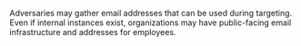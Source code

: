Adversaries may gather email addresses that can be used during targeting. Even if internal instances exist, organizations may have public-facing email infrastructure and addresses for employees.